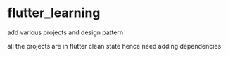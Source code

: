 ﻿# flutter_learning
add various projects and design pattern

all the projects are in flutter clean state hence need adding dependencies
